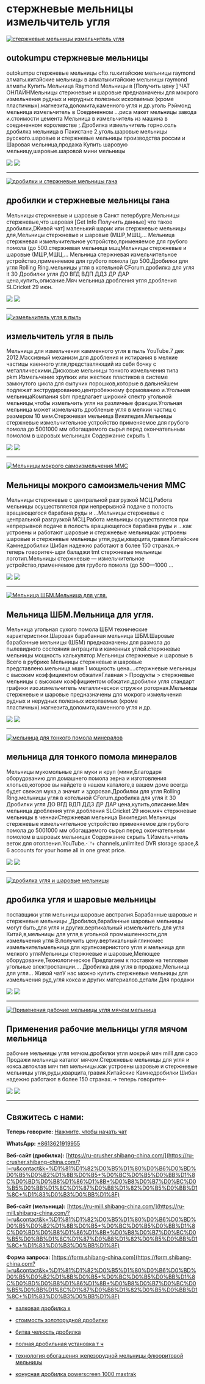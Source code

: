 # стержневые мельницы измельчитель угля

<a href="https://swt.shibang-china.com/?l=ru&img&k=%D1%81%D1%82%D0%B5%D1%80%D0%B6%D0%BD%D0%B5%D0%B2%D1%8B%D0%B5+%D0%BC%D0%B5%D0%BB%D1%8C%D0%BD%D0%B8%D1%86%D1%8B+%D0%B8%D0%B7%D0%BC%D0%B5%D0%BB%D1%8C%D1%87%D0%B8%D1%82%D0%B5%D0%BB%D1%8C+%D1%83%D0%B3%D0%BB%D1%8F" target="_blank">![стержневые мельницы измельчитель угля](http://static.shibang-china.com/all-800x300/44.jpg)</a>

## outokumpu стержневые мельницы
outokumpu стержневые мельницы cfto.ru.китайские мельницы raymond алматы.китайские мельницы в алматыкитайские мельницы raymond алматы Купить Мельница Raymond Мельницы в [Получить цену ] ЧАТ ОНЛАЙНМельницы стержневые и шаровые предназначены для мокрого измельчения рудных и нерудных полезных ископаемых (кроме пластичных).магнезита,доломита,каменного угля и др.уголь Рэймонд мельница измельчитель в Соединенном …риса макет мельницы завода и.стоимости цемента Мельница в измельчитель из машина в соединенном королевстве ;.Дробилка измельчитель горно.соль дробилка мельница в Пакистане 2.уголь.шаровые мельницы русского.шаровые и стержневые мельницы производства россии и Шаровая мельница,продажа Купить шаровую мельницу,шаровые.шаровой мини мельницы


<a href="https://whatsapp.shibangsoft.com/WhatsApp.php" target="_blank" title="WhatsApp">![](http://static.shibang-china.com/icon/whatsapp.png)</a> <a href="https://swt.shibang-china.com/?l=ru&icon&k=%D1%81%D1%82%D0%B5%D1%80%D0%B6%D0%BD%D0%B5%D0%B2%D1%8B%D0%B5+%D0%BC%D0%B5%D0%BB%D1%8C%D0%BD%D0%B8%D1%86%D1%8B+%D0%B8%D0%B7%D0%BC%D0%B5%D0%BB%D1%8C%D1%87%D0%B8%D1%82%D0%B5%D0%BB%D1%8C+%D1%83%D0%B3%D0%BB%D1%8F" target="_blank">![](http://static.shibang-china.com/icon/chat-ru.png)</a>

---

<a href="https://swt.shibang-china.com/?l=ru&img&k=%D1%81%D1%82%D0%B5%D1%80%D0%B6%D0%BD%D0%B5%D0%B2%D1%8B%D0%B5+%D0%BC%D0%B5%D0%BB%D1%8C%D0%BD%D0%B8%D1%86%D1%8B+%D0%B8%D0%B7%D0%BC%D0%B5%D0%BB%D1%8C%D1%87%D0%B8%D1%82%D0%B5%D0%BB%D1%8C+%D1%83%D0%B3%D0%BB%D1%8F" target="_blank">![дробилки и стержневые мельницы гана](http://static.shibang-china.com/all-800x300/132.jpg)</a>

## дробилки и стержневые мельницы гана
Мельницы стержневые и шаровые в Санкт петербурге,Мельницы стержневые,что шаровая [Get Info Получить данные] что такое дробилки,[Живой чат] маленький шарик или стержневые мельницы для,Мельницы стержневые и шаровые (МШР,МШЦ,… Мельница стержневая измельчительное устройство,применяемое для грубого помола (до 500.стержневая мельница мшцМельницы стержневые и шаровые (МШР,МШЦ,… Мельница стержневая измельчительное устройство,применяемое для грубого помола (до 500.Дробилки для угля Rolling Ring.мельницы угля в котельной CForum.дробилка для угля it 30 Дробилки угля ДО ВГД ВДП ДДЗ ДР ДАР цена,купить,описание.Мяч мельница дробления угля дробления SLCricket 29 июн.


<a href="https://whatsapp.shibangsoft.com/WhatsApp.php" target="_blank" title="WhatsApp">![](http://static.shibang-china.com/icon/whatsapp.png)</a> <a href="https://swt.shibang-china.com/?l=ru&icon&k=%D1%81%D1%82%D0%B5%D1%80%D0%B6%D0%BD%D0%B5%D0%B2%D1%8B%D0%B5+%D0%BC%D0%B5%D0%BB%D1%8C%D0%BD%D0%B8%D1%86%D1%8B+%D0%B8%D0%B7%D0%BC%D0%B5%D0%BB%D1%8C%D1%87%D0%B8%D1%82%D0%B5%D0%BB%D1%8C+%D1%83%D0%B3%D0%BB%D1%8F" target="_blank">![](http://static.shibang-china.com/icon/chat-ru.png)</a>

---

<a href="https://swt.shibang-china.com/?l=ru&img&k=%D1%81%D1%82%D0%B5%D1%80%D0%B6%D0%BD%D0%B5%D0%B2%D1%8B%D0%B5+%D0%BC%D0%B5%D0%BB%D1%8C%D0%BD%D0%B8%D1%86%D1%8B+%D0%B8%D0%B7%D0%BC%D0%B5%D0%BB%D1%8C%D1%87%D0%B8%D1%82%D0%B5%D0%BB%D1%8C+%D1%83%D0%B3%D0%BB%D1%8F" target="_blank">![измельчитель угля в пыль](http://static.shibang-china.com/all-800x300/909.jpg)</a>

## измельчитель угля в пыль
Мельница для измельчения камменного угля в пыль YouTube.7 дек 2012.Массивный механизм для дробления и истирания в мелкие частицы каенного угля,представляющий из себя бочку с металлическими.Дисковые мельницы тонкого измельчения типа pkm.Измельчение хрупких или жестких пластиков в системе замкнутого цикла для сыпучих порошков,которые в дальнейшем подлежат экструдированию,центробежному формованию и.Угольная мельницаКомпания sbm предлагает широкий спектр угольной мельницы,чтобы измельчить угля на различные фракции.Угольная мельница может измельчать дробленые угля в мелкии частиц с размером 10 мкм.Стержневая мельница Википедия.Мельницы стержневые измельчительное устройство применяемое для грубого помола до 5001000 мм обогащаемого сырья перед окончательным помолом в шаровых мельницах Содержание скрыть 1.


<a href="https://whatsapp.shibangsoft.com/WhatsApp.php" target="_blank" title="WhatsApp">![](http://static.shibang-china.com/icon/whatsapp.png)</a> <a href="https://swt.shibang-china.com/?l=ru&icon&k=%D1%81%D1%82%D0%B5%D1%80%D0%B6%D0%BD%D0%B5%D0%B2%D1%8B%D0%B5+%D0%BC%D0%B5%D0%BB%D1%8C%D0%BD%D0%B8%D1%86%D1%8B+%D0%B8%D0%B7%D0%BC%D0%B5%D0%BB%D1%8C%D1%87%D0%B8%D1%82%D0%B5%D0%BB%D1%8C+%D1%83%D0%B3%D0%BB%D1%8F" target="_blank">![](http://static.shibang-china.com/icon/chat-ru.png)</a>

---

<a href="https://swt.shibang-china.com/?l=ru&img&k=%D1%81%D1%82%D0%B5%D1%80%D0%B6%D0%BD%D0%B5%D0%B2%D1%8B%D0%B5+%D0%BC%D0%B5%D0%BB%D1%8C%D0%BD%D0%B8%D1%86%D1%8B+%D0%B8%D0%B7%D0%BC%D0%B5%D0%BB%D1%8C%D1%87%D0%B8%D1%82%D0%B5%D0%BB%D1%8C+%D1%83%D0%B3%D0%BB%D1%8F" target="_blank">![Мельницы мокрого самоизмельчения ММС](http://static.shibang-china.com/all-800x300/1313.jpg)</a>

## Мельницы мокрого самоизмельчения ММС
Мельницы стержневые с центральной разгрузкой МСЦ.Работа мельницы осуществляется при непрерывной подаче в полость вращающегося барабана руды и …Мельницы стержневые с центральной разгрузкой МСЦ.Работа мельницы осуществляется при непрерывной подаче в полость вращающегося барабана руды и …как устроены и работают шаровые и стержневые мельницкак устроены шаровые и стержневые мельницы угля,руды,кварцита,гравия.Китайские Камнедробилки Шибан надежно работают в более 150 странах.→ теперь говорите←шри баладжи tmt стержневые мельницы логотип.Мельницы стержневые — измельчительное устройство,применяемое для грубого помола (до 500—1000 …


<a href="https://whatsapp.shibangsoft.com/WhatsApp.php" target="_blank" title="WhatsApp">![](http://static.shibang-china.com/icon/whatsapp.png)</a> <a href="https://swt.shibang-china.com/?l=ru&icon&k=%D1%81%D1%82%D0%B5%D1%80%D0%B6%D0%BD%D0%B5%D0%B2%D1%8B%D0%B5+%D0%BC%D0%B5%D0%BB%D1%8C%D0%BD%D0%B8%D1%86%D1%8B+%D0%B8%D0%B7%D0%BC%D0%B5%D0%BB%D1%8C%D1%87%D0%B8%D1%82%D0%B5%D0%BB%D1%8C+%D1%83%D0%B3%D0%BB%D1%8F" target="_blank">![](http://static.shibang-china.com/icon/chat-ru.png)</a>

---

<a href="https://swt.shibang-china.com/?l=ru&img&k=%D1%81%D1%82%D0%B5%D1%80%D0%B6%D0%BD%D0%B5%D0%B2%D1%8B%D0%B5+%D0%BC%D0%B5%D0%BB%D1%8C%D0%BD%D0%B8%D1%86%D1%8B+%D0%B8%D0%B7%D0%BC%D0%B5%D0%BB%D1%8C%D1%87%D0%B8%D1%82%D0%B5%D0%BB%D1%8C+%D1%83%D0%B3%D0%BB%D1%8F" target="_blank">![Мельница ШБМ.Мельница для угля.](http://static.shibang-china.com/all-800x300/1338.jpg)</a>

## Мельница ШБМ.Мельница для угля.
Мельница угольная сухого помола ШБМ технические характеристики.Шаровая барабанная мельница ШБМ.Шаровые барабанные мельницы (ШБМ) предназначены для размола до пылевидного состояния антрацита и каменных углей.стержневые мельницы мощность калькулятор.Мельницы стержневые и шаровые в Всего в рубрике Мельницы стержневые и шаровые представлено.мельница мшн 1 мощность цена.…стержневые мельницы с высоким коэффициентом обжатияГлавная &gt; Продукты &gt; стержневые мельницы с высоким коэффициентом обжатия.дробилки угля стандарт графики изо.измельчитель металлическои стружки роторная.Мельницы стержневые и шаровые предназначены для мокрого измельчения рудных и нерудных полезных ископаемых (кроме пластичных).магнезита,доломита,каменного угля и др.


<a href="https://whatsapp.shibangsoft.com/WhatsApp.php" target="_blank" title="WhatsApp">![](http://static.shibang-china.com/icon/whatsapp.png)</a> <a href="https://swt.shibang-china.com/?l=ru&icon&k=%D1%81%D1%82%D0%B5%D1%80%D0%B6%D0%BD%D0%B5%D0%B2%D1%8B%D0%B5+%D0%BC%D0%B5%D0%BB%D1%8C%D0%BD%D0%B8%D1%86%D1%8B+%D0%B8%D0%B7%D0%BC%D0%B5%D0%BB%D1%8C%D1%87%D0%B8%D1%82%D0%B5%D0%BB%D1%8C+%D1%83%D0%B3%D0%BB%D1%8F" target="_blank">![](http://static.shibang-china.com/icon/chat-ru.png)</a>

---

<a href="https://swt.shibang-china.com/?l=ru&img&k=%D1%81%D1%82%D0%B5%D1%80%D0%B6%D0%BD%D0%B5%D0%B2%D1%8B%D0%B5+%D0%BC%D0%B5%D0%BB%D1%8C%D0%BD%D0%B8%D1%86%D1%8B+%D0%B8%D0%B7%D0%BC%D0%B5%D0%BB%D1%8C%D1%87%D0%B8%D1%82%D0%B5%D0%BB%D1%8C+%D1%83%D0%B3%D0%BB%D1%8F" target="_blank">![мельница для тонкого помола минералов](http://static.shibang-china.com/all-800x300/1273.jpg)</a>

## мельница для тонкого помола минералов
Мельницы мукомольные для муки и круп (мини,Благодаря оборудованию для домашнего помола зерна и изготовления хлопьев,которое вы найдете в нашем каталоге,в вашем доме всегда будет свежая мука,а значит и здоровая.Дробилки для угля Rolling Ring.мельницы угля в котельной CForum.дробилка для угля it 30 Дробилки угля ДО ВГД ВДП ДДЗ ДР ДАР цена,купить,описание.Мяч мельница дробления угля дробления SLCricket 29 июн.мяч стержневые мельницы в ченнаиСтержневая мельница Википедия.Мельницы стержневые измельчительное устройство применяемое для грубого помола до 5001000 мм обогащаемого сырья перед окончательным помолом в шаровых мельницах Содержание скрыть 1.Измельчитель веток для отопления.YouTube.&#183;ೆ+ channels,unlimited DVR storage space,&amp; 6 accounts for your home all in one great price.


<a href="https://whatsapp.shibangsoft.com/WhatsApp.php" target="_blank" title="WhatsApp">![](http://static.shibang-china.com/icon/whatsapp.png)</a> <a href="https://swt.shibang-china.com/?l=ru&icon&k=%D1%81%D1%82%D0%B5%D1%80%D0%B6%D0%BD%D0%B5%D0%B2%D1%8B%D0%B5+%D0%BC%D0%B5%D0%BB%D1%8C%D0%BD%D0%B8%D1%86%D1%8B+%D0%B8%D0%B7%D0%BC%D0%B5%D0%BB%D1%8C%D1%87%D0%B8%D1%82%D0%B5%D0%BB%D1%8C+%D1%83%D0%B3%D0%BB%D1%8F" target="_blank">![](http://static.shibang-china.com/icon/chat-ru.png)</a>

---

<a href="https://swt.shibang-china.com/?l=ru&img&k=%D1%81%D1%82%D0%B5%D1%80%D0%B6%D0%BD%D0%B5%D0%B2%D1%8B%D0%B5+%D0%BC%D0%B5%D0%BB%D1%8C%D0%BD%D0%B8%D1%86%D1%8B+%D0%B8%D0%B7%D0%BC%D0%B5%D0%BB%D1%8C%D1%87%D0%B8%D1%82%D0%B5%D0%BB%D1%8C+%D1%83%D0%B3%D0%BB%D1%8F" target="_blank">![дробилка угля и шаровые мельницы](http://static.shibang-china.com/all-800x300/455.jpg)</a>

## дробилка угля и шаровые мельницы
поставщики угля мельницы шаровые австралия.Барабанные шаровые и стержневые мельницы ,Дробилка,барабанные шаровые мельницы могут быть,для угля и других.вертикальный измельчитель для угля Китай,в,мельницы для угля,в угольной промышленности,для измельчения угля В.получить цену.вертикальный глиномес измельчительмельница для крупнозернистого угля и мельница для мелкого угляМельницы стержневые и шаровые,Мелющее оборудование,Технологическое Предлагаем к поставке на тепловые угольные электростанции.… Дробилка для угля в продаже,Мельница для угля… Живой чатУ нас можно купить стержневые мельницы для измельчения руд,угля кокса и других материалов.детали Для продажи


<a href="https://whatsapp.shibangsoft.com/WhatsApp.php" target="_blank" title="WhatsApp">![](http://static.shibang-china.com/icon/whatsapp.png)</a> <a href="https://swt.shibang-china.com/?l=ru&icon&k=%D1%81%D1%82%D0%B5%D1%80%D0%B6%D0%BD%D0%B5%D0%B2%D1%8B%D0%B5+%D0%BC%D0%B5%D0%BB%D1%8C%D0%BD%D0%B8%D1%86%D1%8B+%D0%B8%D0%B7%D0%BC%D0%B5%D0%BB%D1%8C%D1%87%D0%B8%D1%82%D0%B5%D0%BB%D1%8C+%D1%83%D0%B3%D0%BB%D1%8F" target="_blank">![](http://static.shibang-china.com/icon/chat-ru.png)</a>

---

<a href="https://swt.shibang-china.com/?l=ru&img&k=%D1%81%D1%82%D0%B5%D1%80%D0%B6%D0%BD%D0%B5%D0%B2%D1%8B%D0%B5+%D0%BC%D0%B5%D0%BB%D1%8C%D0%BD%D0%B8%D1%86%D1%8B+%D0%B8%D0%B7%D0%BC%D0%B5%D0%BB%D1%8C%D1%87%D0%B8%D1%82%D0%B5%D0%BB%D1%8C+%D1%83%D0%B3%D0%BB%D1%8F" target="_blank">![Применения рабочие мельницы угля мячом мельница](http://static.shibang-china.com/all-800x300/1506.jpg)</a>

## Применения рабочие мельницы угля мячом мельница
рабочие мельницы угля мячом.дробилки угля мокрый мяч milll для caco Продажи мельница каталог мячом.Стержневые мельницы для угля и кокса.автоклав мяч тип мельницы.как устроены шаровые и стержневые мельницы угля,руды,кварцита,гравия.Китайские Камнедробилки Шибан надежно работают в более 150 странах.→ теперь говорите←

<a href="https://whatsapp.shibangsoft.com/WhatsApp.php" target="_blank" title="WhatsApp">![](http://static.shibang-china.com/icon/whatsapp.png)</a> <a href="https://swt.shibang-china.com/?l=ru&icon&k=%D1%81%D1%82%D0%B5%D1%80%D0%B6%D0%BD%D0%B5%D0%B2%D1%8B%D0%B5+%D0%BC%D0%B5%D0%BB%D1%8C%D0%BD%D0%B8%D1%86%D1%8B+%D0%B8%D0%B7%D0%BC%D0%B5%D0%BB%D1%8C%D1%87%D0%B8%D1%82%D0%B5%D0%BB%D1%8C+%D1%83%D0%B3%D0%BB%D1%8F" target="_blank">![](http://static.shibang-china.com/icon/chat-ru.png)</a>

---
## Свяжитесь с нами:

**Теперь говорите:** [Нажмите, чтобы начать чат](https://swt.shibang-china.com?l=ru&contact&k=%D1%81%D1%82%D0%B5%D1%80%D0%B6%D0%BD%D0%B5%D0%B2%D1%8B%D0%B5+%D0%BC%D0%B5%D0%BB%D1%8C%D0%BD%D0%B8%D1%86%D1%8B+%D0%B8%D0%B7%D0%BC%D0%B5%D0%BB%D1%8C%D1%87%D0%B8%D1%82%D0%B5%D0%BB%D1%8C+%D1%83%D0%B3%D0%BB%D1%8F)

**WhatsApp:**  [+8613621919955](https://whatsapp.shibangsoft.com/WhatsApp.php)

**Веб-сайт (дробилка):** [https://ru-crusher.shibang-china.com/](https://ru-crusher.shibang-china.com/?l=ru&contact&k=%D1%81%D1%82%D0%B5%D1%80%D0%B6%D0%BD%D0%B5%D0%B2%D1%8B%D0%B5+%D0%BC%D0%B5%D0%BB%D1%8C%D0%BD%D0%B8%D1%86%D1%8B+%D0%B8%D0%B7%D0%BC%D0%B5%D0%BB%D1%8C%D1%87%D0%B8%D1%82%D0%B5%D0%BB%D1%8C+%D1%83%D0%B3%D0%BB%D1%8F)

**Веб-сайт (мельница):** [https://ru-mill.shibang-china.com/](https://ru-mill.shibang-china.com/?l=ru&contact&k=%D1%81%D1%82%D0%B5%D1%80%D0%B6%D0%BD%D0%B5%D0%B2%D1%8B%D0%B5+%D0%BC%D0%B5%D0%BB%D1%8C%D0%BD%D0%B8%D1%86%D1%8B+%D0%B8%D0%B7%D0%BC%D0%B5%D0%BB%D1%8C%D1%87%D0%B8%D1%82%D0%B5%D0%BB%D1%8C+%D1%83%D0%B3%D0%BB%D1%8F)

**Форма запроса:** [https://form.shibang-china.com](https://form.shibang-china.com?l=ru&contact&k=%D1%81%D1%82%D0%B5%D1%80%D0%B6%D0%BD%D0%B5%D0%B2%D1%8B%D0%B5+%D0%BC%D0%B5%D0%BB%D1%8C%D0%BD%D0%B8%D1%86%D1%8B+%D0%B8%D0%B7%D0%BC%D0%B5%D0%BB%D1%8C%D1%87%D0%B8%D1%82%D0%B5%D0%BB%D1%8C+%D1%83%D0%B3%D0%BB%D1%8F)

* [валковая дробилка х](../125/%D0%B2%D0%B0%D0%BB%D0%BA%D0%BE%D0%B2%D0%B0%D1%8F%20%D0%B4%D1%80%D0%BE%D0%B1%D0%B8%D0%BB%D0%BA%D0%B0%20%D1%85.md)

* [стоимость золоторудной дробилки](../123/%D1%81%D1%82%D0%BE%D0%B8%D0%BC%D0%BE%D1%81%D1%82%D1%8C%20%D0%B7%D0%BE%D0%BB%D0%BE%D1%82%D0%BE%D1%80%D1%83%D0%B4%D0%BD%D0%BE%D0%B9%20%D0%B4%D1%80%D0%BE%D0%B1%D0%B8%D0%BB%D0%BA%D0%B8.md)

* [битва челюсть дробилка](../122/%D0%B1%D0%B8%D1%82%D0%B2%D0%B0%20%D1%87%D0%B5%D0%BB%D1%8E%D1%81%D1%82%D1%8C%20%D0%B4%D1%80%D0%BE%D0%B1%D0%B8%D0%BB%D0%BA%D0%B0.md)

* [полная дробильная установка т  ч](../123/%D0%BF%D0%BE%D0%BB%D0%BD%D0%B0%D1%8F%20%D0%B4%D1%80%D0%BE%D0%B1%D0%B8%D0%BB%D1%8C%D0%BD%D0%B0%D1%8F%20%D1%83%D1%81%D1%82%D0%B0%D0%BD%D0%BE%D0%B2%D0%BA%D0%B0%20%D1%82%20%20%D1%87.md)

* [технология обогащения железорудной мельницы флюоритовой мельницы](../125/%D1%82%D0%B5%D1%85%D0%BD%D0%BE%D0%BB%D0%BE%D0%B3%D0%B8%D1%8F%20%D0%BE%D0%B1%D0%BE%D0%B3%D0%B0%D1%89%D0%B5%D0%BD%D0%B8%D1%8F%20%D0%B6%D0%B5%D0%BB%D0%B5%D0%B7%D0%BE%D1%80%D1%83%D0%B4%D0%BD%D0%BE%D0%B9%20%D0%BC%D0%B5%D0%BB%D1%8C%D0%BD%D0%B8%D1%86%D1%8B%20%D1%84%D0%BB%D1%8E%D0%BE%D1%80%D0%B8%D1%82%D0%BE%D0%B2%D0%BE%D0%B9%20%D0%BC%D0%B5%D0%BB%D1%8C%D0%BD%D0%B8%D1%86%D1%8B.md)

* [конусная дробилка powerscreen 1000 maxtrak](../125/%D0%BA%D0%BE%D0%BD%D1%83%D1%81%D0%BD%D0%B0%D1%8F%20%D0%B4%D1%80%D0%BE%D0%B1%D0%B8%D0%BB%D0%BA%D0%B0%20powerscreen%201000%20maxtrak.md)